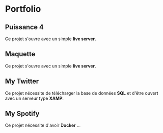 # Portfolio

## Puissance 4
Ce projet s'ouvre avec un simple **live server**.

## Maquette
Ce projet s'ouvre avec un simple **live server**.

## My Twitter
Ce projet nécessite de télécharger la base de données **SQL** et d'être ouvert avec un serveur type **XAMP**.

## My Spotify
Ce projet nécessite d'avoir **Docker** ...
